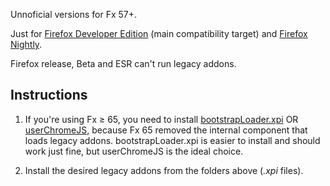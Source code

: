 Unnoficial versions for Fx 57+.

Just for [Firefox Developer Edition](https://www.mozilla.org/firefox/developer/) (main compatibility target) and [Firefox Nightly](https://www.mozilla.org/firefox/channel/desktop/#nightly).

Firefox release, Beta and ESR can't run legacy addons.

## Instructions

1. If you're using Fx ≥ 65, you need to install [bootstrapLoader.xpi](https://github.com/xiaoxiaoflood/firefox-scripts/tree/master/extensions/bootstrapLoader) OR [userChromeJS](https://github.com/xiaoxiaoflood/firefox-scripts#instructions), because Fx 65 removed the internal component that loads legacy addons. bootstrapLoader.xpi is easier to install and should work just fine, but userChromeJS is the ideal choice.
   
2. Install the desired legacy addons from the folders above (*.xpi* files).
